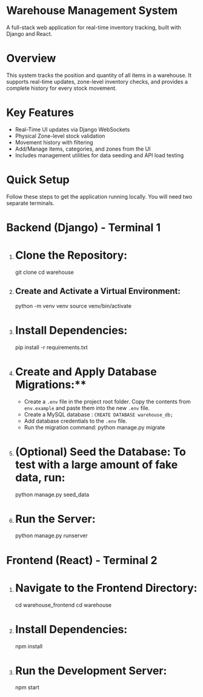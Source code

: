 # Warehouse Management System
A full-stack web application for real-time inventory tracking, built with Django and React.

# Overview
This system tracks the position and quantity of all items in a warehouse. It supports real-time updates, zone-level inventory checks, and provides a complete history for every stock movement.

# Key Features
* Real-Time UI updates via Django WebSockets
* Physical Zone-level stock validation
* Movement history with filtering
* Add/Manage items, categories, and zones from the UI
* Includes management utilities for data seeding and API load testing


# Quick Setup

Follow these steps to get the application running locally. You will need two separate terminals.

# Backend (Django) - Terminal 1

1.  # Clone the Repository:
    git clone <repository-url>
    cd warehouse

2.  ## Create and Activate a Virtual Environment:
    python -m venv venv
    source venv/bin/activate 

3.  # Install Dependencies:
    pip install -r requirements.txt

4.  # Create and Apply Database Migrations:**
    * Create a `.env` file in the project root folder. Copy the contents from `env.example` and paste them into the new `.env` file.
    * Create a MySQL database : `CREATE DATABASE warehouse_db;`
    * Add database credentials to the `.env` file.
    * Run the migration command:
        python manage.py migrate

5.  # (Optional) Seed the Database: To test with a large amount of fake data, run:
    python manage.py seed_data

6.  # Run the Server:
    python manage.py runserver

# Frontend (React) - Terminal 2

1.  # Navigate to the Frontend Directory:
    cd warehouse_frontend
    cd warehouse

2.  # Install Dependencies:
    npm install

3.  # Run the Development Server:
    npm start
